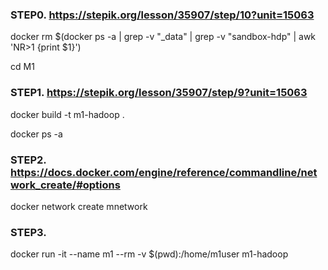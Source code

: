 ### STEP0. https://stepik.org/lesson/35907/step/10?unit=15063

docker rm  $(docker ps -a | grep -v "_data" | grep -v "sandbox-hdp" | awk 'NR>1 {print $1}')

cd M1

### STEP1. https://stepik.org/lesson/35907/step/9?unit=15063

docker build -t m1-hadoop .

docker ps -a

### STEP2. https://docs.docker.com/engine/reference/commandline/network_create/#options

docker network create mnetwork

### STEP3.

docker run -it --name m1 --rm -v $(pwd):/home/m1user m1-hadoop
